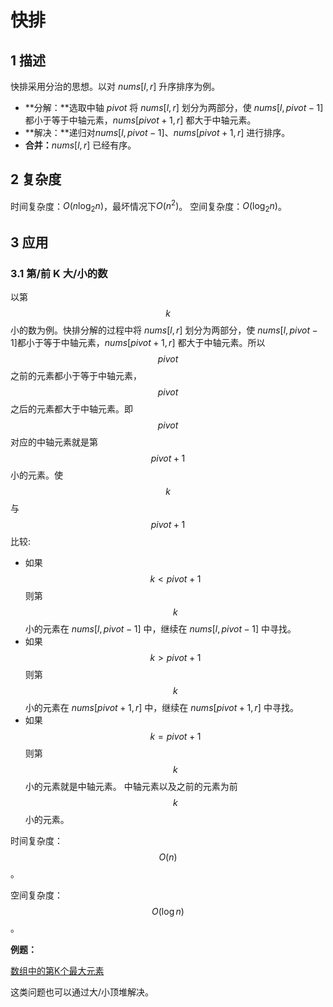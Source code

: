 # 快排

## 1 描述

快排采用分治的思想。以对 $nums[l, r]$ 升序排序为例。

- **分解：**选取中轴 $pivot$ 将 $nums[l, r]$ 划分为两部分，使 $nums[l, pivot - 1]$ 都小于等于中轴元素，$nums[pivot+1, r]$ 都大于中轴元素。
- **解决：**递归对$nums[l, pivot - 1]$、$nums[pivot+1, r]$ 进行排序。
- **合并：**$nums[l, r]$ 已经有序。

## 2 复杂度

时间复杂度：$O(n\log_2 n)$，最坏情况下$O(n^2)$。
空间复杂度：$O(\log_2n)$。

## 3 应用

### 3.1 第/前 K 大/小的数

以第 $$k$$ 小的数为例。快排分解的过程中将 $nums[l, r]$ 划分为两部分，使 $nums[l, pivot - 1]$都小于等于中轴元素，$nums[pivot+1, r]$ 都大于中轴元素。所以 $$pivot$$ 之前的元素都小于等于中轴元素， $$pivot$$ 之后的元素都大于中轴元素。即 $$pivot$$ 对应的中轴元素就是第 $$pivot + 1$$ 小的元素。使 $$k$$ 与 $$ pivot + 1 $$ 比较:

- 如果 $$k < pivot + 1$$ 则第 $$k$$ 小的元素在 $nums[l, pivot - 1]$ 中，继续在 $nums[l, pivot - 1]$ 中寻找。
- 如果 $$k > pivot + 1$$ 则第 $$k$$ 小的元素在 $nums[pivot + 1, r]$ 中，继续在 $nums[pivot + 1, r]$ 中寻找。
- 如果 $$k = pivot + 1$$ 则第 $$k$$ 小的元素就是中轴元素。 中轴元素以及之前的元素为前 $$ k $$ 小的元素。

时间复杂度：$$O(n)$$。

空间复杂度：$$O(\log n)$$。

**例题：**

[ 数组中的第K个最大元素](https://leetcode-cn.com/problems/kth-largest-element-in-an-array/)

这类问题也可以通过大/小顶堆解决。
